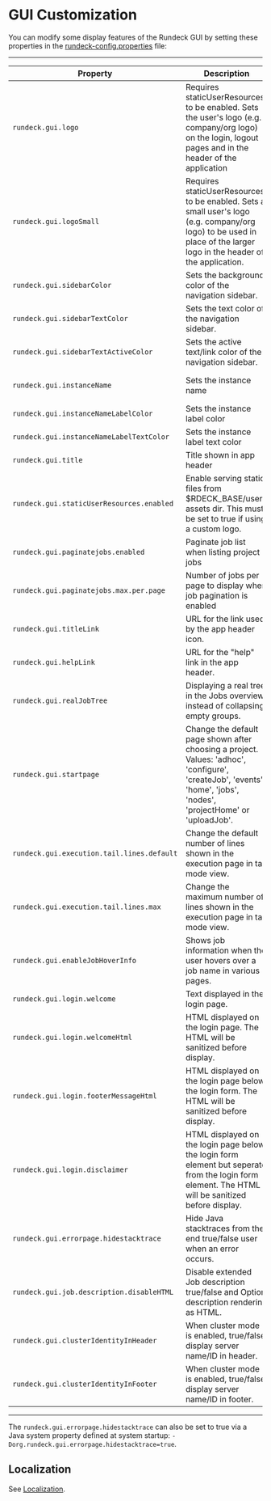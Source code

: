 # GUI Customization

You can modify some display features of the Rundeck GUI by setting
these properties in the [rundeck-config.properties](/administration/configuration/config-file-reference.md#rundeck-config.properties) file:

---

| **Property**                               | **Description**                                                                                                                                                       | **Example**                                   | **Since** |
| ------------------------------------------ | --------------------------------------------------------------------------------------------------------------------------------------------------------------------- | --------------------------------------------- | --------- |
| `rundeck.gui.logo`                         | Requires staticUserResources to be enabled. Sets the user's logo (e.g. company/org logo) on the login, logout pages and in the header of the application              | 'rundeck.png'                                 | 3.0.1     |
| `rundeck.gui.logoSmall`                    | Requires staticUserResources to be enabled. Sets a small user's logo (e.g. company/org logo) to be used in place of the larger logo in the header of the application. | 'rundeck.small.png'                           | 3.0.1     |
| `rundeck.gui.sidebarColor`                 | Sets the background color of the navigation sidebar.                                                                                                                  | '#2910f8'                                     | 3.0.2     |
| `rundeck.gui.sidebarTextColor`             | Sets the text color of the navigation sidebar.                                                                                                                        | '#fffdfa'                                     | 3.0.2     |
| `rundeck.gui.sidebarTextActiveColor`       | Sets the active text/link color of the navigation sidebar.                                                                                                            | '#000000'                                     | 3.0.2     |
| `rundeck.gui.instanceName`                 | Sets the instance name                                                                                                                                                | 'Ops Management Console> Prod', 'Ops Staging' | 3.0.3     |
| `rundeck.gui.instanceNameLabelColor`       | Sets the instance label color                                                                                                                                         | '#2910f8'                                     | 3.0.3     |
| `rundeck.gui.instanceNameLabelTextColor`   | Sets the instance label text color                                                                                                                                    | '#64fe31'                                     | 3.0.3     |
| `rundeck.gui.title`                        | Title shown in app header                                                                                                                                             | Test App                                      | 2.x       |
| `rundeck.gui.staticUserResources.enabled`  | Enable serving static files from \$RDECK_BASE/user-assets dir. This must be set to true if using a custom logo.                                                       | true                                          | 2.x       |
| `rundeck.gui.paginatejobs.enabled`         | Paginate job list when listing project jobs                                                                                                                           | true                                          | 2.x       |
| `rundeck.gui.paginatejobs.max.per.page`    | Number of jobs per page to display when job pagination is enabled                                                                                                     | true                                          | 2.x       |
| `rundeck.gui.titleLink`                    | URL for the link used by the app header icon.                                                                                                                         | http://rundeck.org                            | 2.x       |
| `rundeck.gui.helpLink`                     | URL for the "help" link in the app header.                                                                                                                            | http://rundeck.org/docs                       | 2.x       |
| `rundeck.gui.realJobTree`                  | Displaying a real tree in the Jobs overview instead of collapsing empty groups.                                                                                       | false (Default: true                          | 2.x       |
| `rundeck.gui.startpage`                    | Change the default page shown after choosing a project. Values: 'adhoc', 'configure', 'createJob', 'events', 'home', 'jobs', 'nodes', 'projectHome' or 'uploadJob'.   | (Default: 'projectHome')                      | 2.x       |
| `rundeck.gui.execution.tail.lines.default` | Change the default number of lines shown in the execution page in tail mode view.                                                                                     | (Default: 20)                                 | 2.x       |
| `rundeck.gui.execution.tail.lines.max`     | Change the maximum number of lines shown in the execution page in tail mode view.                                                                                     | (Default: 100)                                | 2.x       |
| `rundeck.gui.enableJobHoverInfo`           | Shows job information when the user hovers over a job name in various pages.                                                                                          | (Default: true)                               | 2.x       |
| `rundeck.gui.login.welcome`                | Text displayed in the login page.                                                                                                                                     | (Default: blank)                              | 2.x       |
| `rundeck.gui.login.welcomeHtml`            | HTML displayed on the login page. The HTML will be sanitized before display.                                                                                          | (Default: blank)                              | 2.x       |
| `rundeck.gui.login.footerMessageHtml`      | HTML displayed on the login page below the login form. The HTML will be sanitized before display.                                                                     | (Default: blank)                              | 2.x       |
| `rundeck.gui.login.disclaimer`             | HTML displayed on the login page below the login form element but seperate from the login form element. The HTML will be sanitized before display.                    | (Default: blank)                              | 3.0.8     |
| `rundeck.gui.errorpage.hidestacktrace`     | Hide Java stacktraces from the end true/false user when an error occurs.                                                                                              | (Default: false)                              | 2.x       |
| `rundeck.gui.job.description.disableHTML`  | Disable extended Job description true/false and Option description rendering as HTML.                                                                                 | (Default: false)                              | 2.x       |
| `rundeck.gui.clusterIdentityInHeader`      | When cluster mode is enabled, true/false display server name/ID in header.                                                                                            | (Default: false)                              | 2.x       |
| `rundeck.gui.clusterIdentityInFooter`      | When cluster mode is enabled, true/false display server name/ID in footer.                                                                                            | (Default: true)                               | 2.x       |

---

The `rundeck.gui.errorpage.hidestacktrace` can also be set to true via a Java system property defined at system startup:
`-Dorg.rundeck.gui.errorpage.hidestacktrace=true`.

## Localization

See [Localization](/administration/configuration/localization.md).
